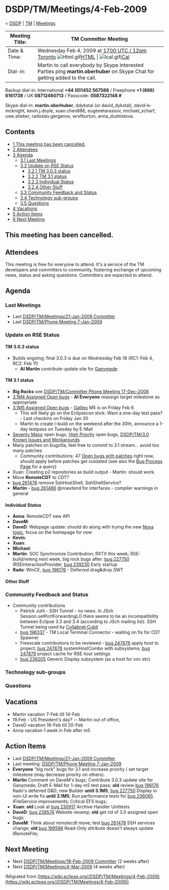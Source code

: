 

DSDP/TM/Meetings/4-Feb-2009
===========================

< [DSDP](./DSDP "DSDP")‎ | [TM](./DSDP/TM "DSDP/TM")‎ | [Meetings](./DSDP/TM/Meetings "DSDP/TM/Meetings")

| Meeting Title: | **TM Committer Meeting** |
| --- | --- |
| Date & Time: | Wednesday Feb 4, 2009 at [1700 UTC / 12pm Toronto](http://www.timeanddate.com/worldclock/fixedtime.html?month=2&day=4&year=2009&hour=17&min=00&sec=0&p1=0)   ![Html.gif](https://raw.githubusercontent.com/wiki/eclipse-datatools/.github/images/Html.gif)[HTML](http://www.google.com/calendar/embed?src=vn70im36r00qeusu8nme50cils@group.calendar.google.com&ctz=Canada/Toronto) \| ![Ical.gif](https://raw.githubusercontent.com/wiki/eclipse-datatools/.github/images/Ical.gif)[iCal](http://www.google.com/calendar/ical/vn70im36r00qeusu8nme50cils@group.calendar.google.com/public/basic.ics) |
| Dial-in: | Martin to call everybody by Skype   Interested Parties ping **martin.oberhuber** on Skype Chat for getting added to the call. |

Backup dial-in: International **+44 (0)1452 567588** / Freephone **+1 (866) 6161738** / UK **08712460713** / Passcode: **0587322148 #**

Skype dial-in: **martin.oberhuber**, ddykstal (or david\_dykstal), david-k-mcknight, kevin.j.doyle, xuan.chen886, eugenetarassov, michael\_scharf, uwe.stieber, radoslav.gerganov, wrsfburton, anna_dushistova.  

  

Contents
--------

*   [1 This meeting has been cancelled.](#This-meeting-has-been-cancelled.)
*   [2 Attendees](#Attendees)
*   [3 Agenda](#Agenda)
    *   [3.1 Last Meetings](#Last-Meetings)
    *   [3.2 Update on RSE Status](#Update-on-RSE-Status)
        *   [3.2.1 TM 3.0.3 status](#TM-3.0.3-status)
        *   [3.2.2 TM 3.1 status](#TM-3.1-status)
        *   [3.2.3 Individual Status](#Individual-Status)
        *   [3.2.4 Other Stuff](#Other-Stuff)
    *   [3.3 Community Feedback and Status](#Community-Feedback-and-Status)
    *   [3.4 Technology sub-groups](#Technology-sub-groups)
    *   [3.5 Questions](#Questions)
*   [4 Vacations](#Vacations)
*   [5 Action Items](#Action-Items)
*   [6 Next Meeting](#Next-Meeting)

This meeting has been cancelled.
--------------------------------

Attendees
---------

This meeting is free for everyone to attend. It's a service of the TM developers and committers to community, fostering exchange of upcoming news, status and asking questions. Committers are expected to attend.

  

Agenda
------

### Last Meetings

*   Last [DSDP/TM/Meetings/21-Jan-2009 Committer](./DSDP/TM/Meetings/21-Jan-2009_Committer "DSDP/TM/Meetings/21-Jan-2009 Committer")
*   Last [DSDP/TM/Phone Meeting 7-Jan-2009](./DSDP/TM/Phone_Meeting_7-Jan-2009 "DSDP/TM/Phone Meeting 7-Jan-2009")

### Update on RSE Status

#### TM 3.0.3 status

*   Builds ongoing; final 3.0.3 is due on Wednesday Feb 18 (RC1: Feb 4, RC2: Feb 11)
    *   **AI Martin** contribute update site for [Ganymede](./Ganymede "Ganymede")

#### TM 3.1 status

*   **Big Rocks** see [DSDP/TM/Committer Phone Meeting 17-Dec-2008](./DSDP/TM/Committer_Phone_Meeting_17-Dec-2008 "DSDP/TM/Committer Phone Meeting 17-Dec-2008")
*   [3.1M4 Assigned Open bugs](https://bugs.eclipse.org/bugs/buglist.cgi?query_format=advanced&product=Target+Management&target_milestone=3.0&target_milestone=3.0.1&target_milestone=3.0.2&target_milestone=3.1+M2&target_milestone=3.1+M3&target_milestone=3.1+M4&bug_status=UNCONFIRMED&bug_status=NEW&bug_status=ASSIGNED&bug_status=REOPENED&cmdtype=doit) \- **AI Everyone** reassign target milestone as appropriate
*   [3.1M5 Assigned Open bugs](https://bugs.eclipse.org/bugs/buglist.cgi?query_format=advanced&product=Target+Management&target_milestone=3.1+M5&bug_status=UNCONFIRMED&bug_status=NEW&bug_status=ASSIGNED&bug_status=REOPENED&cmdtype=doit) \- [Galileo](./Galileo "Galileo") M5 is on Friday Feb 6
    *   This will likely go on the Eclipsecon stick: Want a one-day test pass? - Last checkins on Friday Jan 30
    *   Martin to create I-build on the weekend after the 30th, announce a 1-day testpass on Tuesday by E-Mail
*   [Severity Major](https://bugs.eclipse.org/bugs/buglist.cgi?query_format=advanced&classification=DSDP&product=Target+Management&bug_status=UNCONFIRMED&bug_status=NEW&bug_status=ASSIGNED&bug_status=REOPENED&bug_severity=blocker&bug_severity=critical&bug_severity=major&cmdtype=doit) open bugs, [High Priority](https://bugs.eclipse.org/bugs/buglist.cgi?query_format=advanced&classification=DSDP&product=Target+Management&bug_status=UNCONFIRMED&bug_status=NEW&bug_status=ASSIGNED&bug_status=REOPENED&cmdtype=doit&field0-0-0=priority&type0-0-0=regexp&value0-0-0=P%5B12%5D&field0-0-1=bug_severity&type0-0-1=regexp&value0-0-1=blocker%7Ccritical%7Cmajor) open bugs, [DSDP/TM/3.0 Known Issues and Workarounds](./DSDP/TM/3.0_Known_Issues_and_Workarounds "DSDP/TM/3.0 Known Issues and Workarounds")
*   Many patches on bugzilla, feel free to commit to 3.1 stream... avoid too many patches
    *   Community contributions: 47 [Open bugs with patches](https://bugs.eclipse.org/bugs/buglist.cgi?query_format=advanced&classification=DSDP&product=Target+Management&bug_status=UNCONFIRMED&bug_status=NEW&bug_status=ASSIGNED&bug_status=REOPENED&cmdtype=doit&field0-0-0=attachments.ispatch&type0-0-0=equals&value0-0-0=1) right now, should apply before patches get outdated (see also the [Bug Process Page](https://www.eclipse.org/dsdp/tm/development/bug_process.php) for a query)
*   Xuan: Creating p2 repositories as build output - Martin: should work.
*   Move **RemoteCDT** to CDT?
*   [bug 261478](https://bugs.eclipse.org/bugs/show_bug.cgi?id=261478) remove SshHostShell, SshShellService?
*   **Martin** \- [bug 261486](https://bugs.eclipse.org/bugs/show_bug.cgi?id=261486) @noextend for interfaces - compiler warnings in general

#### Individual Status

*   **Anna**: RemoteCDT new API
*   **DaveM**:
*   **DaveD**: Webpage update: should do along with trying the new [Nova topic](http://dev.eclipse.org/mhonarc/lists/eclipse.org-committers/msg00725.html), focus on the homepage for now
*   **Kevin**:
*   **Xuan**:
*   **Michael**:
*   **Martin**: SOC Synchronize Contribution; RXTX this week; RSE-build/releng next week, big rock bugs after: [bug 227750](https://bugs.eclipse.org/bugs/show_bug.cgi?id=227750) IRSEInteractionProvider, [bug 239230](https://bugs.eclipse.org/bugs/show_bug.cgi?id=239230) Early startup
*   **Rado**: WinCE, [bug 196176](https://bugs.eclipse.org/bugs/show_bug.cgi?id=196176) \- Deferred drag&drop SWT

#### Other Stuff

### Community Feedback and Status

*   Community contributions
    *   Patrick Juhl - SSH Tunnel - no news. In JSch Session.setPortForwardingL() there seems to be an incompatibility between Eclipse 3.3 and 3.4 (according to JSch mailing list). SSH Tunnel being used by [Collabnet Cubit](http://desktop-eclipse.open.collab.net/source/browse/desktop-eclipse/trunk/plugins/com.collabnet.cubit/)
    *   [bug 196337](https://bugs.eclipse.org/bugs/show_bug.cgi?id=196337) \- TM Local Terminal Connector - waiting on fix for CDT Spawner
    *   Freescale contributions to be reviewed - [bug 247876](https://bugs.eclipse.org/bugs/show_bug.cgi?id=247876) apply host to project; [bug 247878](https://bugs.eclipse.org/bugs/show_bug.cgi?id=247878) systemHostCombo with subsystems; [bug 247879](https://bugs.eclipse.org/bugs/show_bug.cgi?id=247879) project cache for RSE host settings
    *   [bug 236205](https://bugs.eclipse.org/bugs/show_bug.cgi?id=236205) Generic Display subsystem (as a host for vnc etc)

### Technology sub-groups

### Questions

Vacations
---------

*   Martin vacation 7-Feb till 14-Feb
*   19.Feb - US President's day? -- Martin out of office,
*   DaveD vacation 16-Feb till 20-Feb
*   Anna vacation 1 week in Feb after m5

Action Items
------------

*   Last [DSDP/TM/Meetings/21-Jan-2009 Committer](./DSDP/TM/Meetings/21-Jan-2009_Committer "DSDP/TM/Meetings/21-Jan-2009 Committer")
*   Last meeting: [DSDP/TM/Phone Meeting 7-Jan-2009](./DSDP/TM/Phone_Meeting_7-Jan-2009 "DSDP/TM/Phone Meeting 7-Jan-2009")
*   **Everyone** "big rock" bugs for 3.1 and increase priority / set target milestone (may decrease priority on others).
*   **Martin** Comment on DaveM's bugs; Contribute 3.0.3 update site for Ganymede; Draft E-Mail for 1-day m5 test pass; **old** review [bug 196176](https://bugs.eclipse.org/bugs/show_bug.cgi?id=196176) Rado's deferred D&D; new Builder **until 3.1M5**; [bug 227750](https://bugs.eclipse.org/bugs/show_bug.cgi?id=227750) Display in non-UI write fix **until 3.1M5**; Run performance tests for [bug 236065](https://bugs.eclipse.org/bugs/show_bug.cgi?id=236065) IFileService improvements; Critical EFS bugs;
*   **Xuan**: **old** Look at [bug 230917](https://bugs.eclipse.org/bugs/show_bug.cgi?id=230917) Archive Handler Unittests
*   **DaveD**: [bug 238574](https://bugs.eclipse.org/bugs/show_bug.cgi?id=238574) Website revamp; **old** get rid of 3.0 assigned open bugs;
*   **DaveM**: Think about remotecdt move; test [bug 261478](https://bugs.eclipse.org/bugs/show_bug.cgi?id=261478) SSH services change; **old** [bug 199596](https://bugs.eclipse.org/bugs/show_bug.cgi?id=199596) Read-Only attribute doesn't always update IRemoteFile;

Next Meeting
------------

*   Next [DSDP/TM/Meetings/18-Feb-2009 Committer](./DSDP/TM/Meetings/18-Feb-2009_Committer "DSDP/TM/Meetings/18-Feb-2009 Committer") (2 weeks after)
*   Next [DSDP/TM/Meetings/4-Mar-2009](./DSDP/TM/Meetings/4-Mar-2009 "DSDP/TM/Meetings/4-Mar-2009") (4 weeks after)


(Migrated from [https://wiki.eclipse.org//DSDP/TM/Meetings/4-Feb-2009](https://wiki.eclipse.org//DSDP/TM/Meetings/4-Feb-2009))